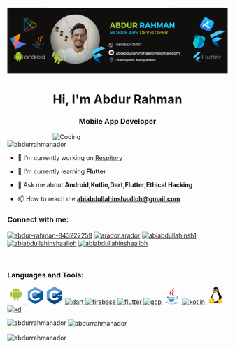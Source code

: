 ![logo](https://github.com/abdurrahmanador/abdurrahmanador/blob/main/Black%20and%20Red%20Gradient%20Professional%20LinkedIn%20Banner.png)
<h1 align="center">Hi, I'm Abdur Rahman</h1>
<h3 align="center">Mobile App Developer</h3>
<image align="right" alt="Coding" width="400" src="https://cdn.dribbble.com/users/1603428/screenshots/4158705/mob-dev.gif">
<p align="left"> <img src="https://komarev.com/ghpvc/?username=abdurrahmanador&label=Profile%20views&color=0e75b6&style=flat" alt="abdurrahmanador" /> </p>

- 🔭 I’m currently working on [Respitory](https://github.com/abdurrahmanador/RespitoryFinal)

- 🌱 I’m currently learning **Flutter**

- 💬 Ask me about **Android,Kotlin,Dart,Flutter,Ethical Hacking**

- 📫 How to reach me **abiabdullahinshaalloh@gmail.com**

<h3 align="left">Connect with me:</h3>
<p align="left">
<a href="https://linkedin.com/in/abdur-rahman-843222259" target="blank"><img align="center" src="https://raw.githubusercontent.com/rahuldkjain/github-profile-readme-generator/master/src/images/icons/Social/linked-in-alt.svg" alt="abdur-rahman-843222259" height="30" width="40" /></a>
<a href="https://fb.com/arador.arador" target="blank"><img align="center" src="https://raw.githubusercontent.com/rahuldkjain/github-profile-readme-generator/master/src/images/icons/Social/facebook.svg" alt="arador.arador" height="30" width="40" /></a>
<a href="https://www.hackerrank.com/abiabdullahinsh1" target="blank"><img align="center" src="https://raw.githubusercontent.com/rahuldkjain/github-profile-readme-generator/master/src/images/icons/Social/hackerrank.svg" alt="abiabdullahinsh1" height="30" width="40" /></a>
<a href="https://codeforces.com/profile/abiabdullahinshaalloh" target="blank"><img align="center" src="https://raw.githubusercontent.com/rahuldkjain/github-profile-readme-generator/master/src/images/icons/Social/codeforces.svg" alt="abiabdullahinshaalloh" height="30" width="40" /></a>
<a href="https://www.leetcode.com/abiabdullahinshaalloh" target="blank"><img align="center" src="https://raw.githubusercontent.com/rahuldkjain/github-profile-readme-generator/master/src/images/icons/Social/leet-code.svg" alt="abiabdullahinshaalloh" height="30" width="40" /></a>
</p>
</br>
<h3 align="left">Languages and Tools:</h3>
<p align="left"> <a href="https://developer.android.com" target="_blank" rel="noreferrer"> <img src="https://raw.githubusercontent.com/devicons/devicon/master/icons/android/android-original-wordmark.svg" alt="android" width="40" height="40"/> </a> <a href="https://www.cprogramming.com/" target="_blank" rel="noreferrer"> <img src="https://raw.githubusercontent.com/devicons/devicon/master/icons/c/c-original.svg" alt="c" width="40" height="40"/> </a> <a href="https://www.w3schools.com/cpp/" target="_blank" rel="noreferrer"> <img src="https://raw.githubusercontent.com/devicons/devicon/master/icons/cplusplus/cplusplus-original.svg" alt="cplusplus" width="40" height="40"/> </a> <a href="https://dart.dev" target="_blank" rel="noreferrer"> <img src="https://www.vectorlogo.zone/logos/dartlang/dartlang-icon.svg" alt="dart" width="40" height="40"/> </a> <a href="https://firebase.google.com/" target="_blank" rel="noreferrer"> <img src="https://www.vectorlogo.zone/logos/firebase/firebase-icon.svg" alt="firebase" width="40" height="40"/> </a> <a href="https://flutter.dev" target="_blank" rel="noreferrer"> <img src="https://www.vectorlogo.zone/logos/flutterio/flutterio-icon.svg" alt="flutter" width="40" height="40"/> </a> <a href="https://cloud.google.com" target="_blank" rel="noreferrer"> <img src="https://www.vectorlogo.zone/logos/google_cloud/google_cloud-icon.svg" alt="gcp" width="40" height="40"/> </a> <a href="https://www.java.com" target="_blank" rel="noreferrer"> <img src="https://raw.githubusercontent.com/devicons/devicon/master/icons/java/java-original.svg" alt="java" width="40" height="40"/> </a> <a href="https://kotlinlang.org" target="_blank" rel="noreferrer"> <img src="https://www.vectorlogo.zone/logos/kotlinlang/kotlinlang-icon.svg" alt="kotlin" width="40" height="40"/> </a> <a href="https://www.linux.org/" target="_blank" rel="noreferrer"> <img src="https://raw.githubusercontent.com/devicons/devicon/master/icons/linux/linux-original.svg" alt="linux" width="40" height="40"/> </a> <a href="https://www.adobe.com/products/xd.html" target="_blank" rel="noreferrer"> <img src="https://cdn.worldvectorlogo.com/logos/adobe-xd.svg" alt="xd" width="40" height="40"/> </a> </p>

<p><img align="left" src="https://github-readme-stats.vercel.app/api/top-langs?username=abdurrahmanador&show_icons=true&locale=en&layout=compact" alt="abdurrahmanador" /></p>

<p>&nbsp;<img align="center" src="https://github-readme-stats.vercel.app/api?username=abdurrahmanador&show_icons=true&locale=en" alt="abdurrahmanador" /></p>

<p><img align="center" src="https://github-readme-streak-stats.herokuapp.com/?user=abdurrahmanador&" alt="abdurrahmanador" /></p>
